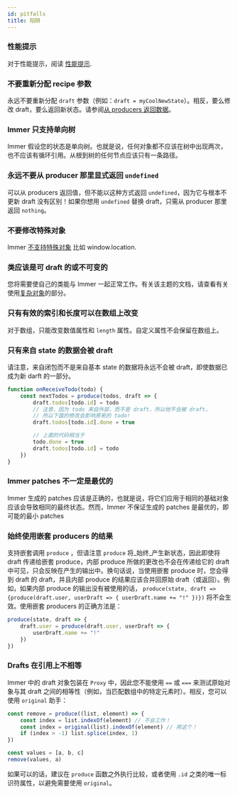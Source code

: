 ```yaml
---
id: pitfalls
title: 陷阱
---
```


<center>
<div data-ea-publisher="immerjs" data-ea-type="image" class="horizontal bordered"></div>
</center>

### 性能提示

对于性能提示，阅读 [性能提示](./performance.mdx#performance-tips).

### 不要重新分配 recipe 参数

永远不要重新分配 `draft` 参数（例如：`draft = myCoolNewState`）。相反，要么修改 draft，要么返回新状态。请参阅[从 producers 返回数据](./return.mdx)。

### Immer 只支持单向树

Immer 假设您的状态是单向树。也就是说，任何对象都不应该在树中出现两次，也不应该有循环引用。从根到树的任何节点应该只有一条路径。

### 永远不要从 producer 那里显式返回 `undefined`

可以从 producers 返回值，但不能以这种方式返回 `undefined`，因为它与根本不更新 draft 没有区别！如果你想用 `undefined` 替换 draft，只需从 producer 那里返回 `nothing`。

### 不要修改特殊对象

Immer [不支持特殊对象](https://github.com/immerjs/immer/issues/504) 比如 window.location.

### 类应该是可 draft 的或不可变的

您将需要使自己的类能与 Immer 一起正常工作。有关该主题的文档，请查看有关使用[复杂对象](./complex-objects.md)的部分。

### 只有有效的索引和长度可以在数组上改变

对于数组，只能改变数值属性和 `length` 属性。自定义属性不会保留在数组上。

### 只有来自 state 的数据会被 draft

请注意，来自闭包而不是来自基本 state 的数据将永远不会被 draft，即使数据已成为新 darft 的一部分。

```javascript
function onReceiveTodo(todo) {
	const nextTodos = produce(todos, draft => {
		draft.todos[todo.id] = todo
		// 注意，因为 todo 来自外部，而不是 draft，所以他不会被 draft，
		// 所以下面的修改会影响原来的 todo!
		draft.todos[todo.id].done = true

		// 上面的代码相当于
		todo.done = true
		draft.todos[todo.id] = todo
	})
}
```

### Immer patches 不一定是最优的

Immer 生成的 patches 应该是正确的，也就是说，将它们应用于相同的基础对象应该会导致相同的最终状态。然而，Immer 不保证生成的 patches 是最优的，即可能的最小 patches
### 始终使用嵌套 producers 的结果

支持嵌套调用 `produce` ，但请注意 `produce` 将_始终_产生新状态，因此即使将 draft 传递给嵌套 produce，内部 produce 所做的更改也不会在传递给它的 draft 中可见，只会反映在产生的输出中。换句话说，当使用嵌套 produce 时，您会得到 draft 的 draft，并且内部 produce 的结果应该合并回原始 draft（或返回）。例如，如果内部 produce 的输出没有被使用的话， `produce(state, draft => {produce(draft.user, userDraft => { userDraft.name += "!" })})` 将不会生效。使用嵌套 producers 的正确方法是：


```javascript
produce(state, draft => {
	draft.user = produce(draft.user, userDraft => {
		userDraft.name += "!"
	})
})
```

### Drafts 在引用上不相等

Immer 中的 draft 对象包装在 `Proxy` 中，因此您不能使用 `==` 或 `===` 来测试原始对象与其 draft 之间的相等性（例如，当匹配数组中的特定元素时）。相反，您可以使用 `original` 助手：


```javascript
const remove = produce((list, element) => {
	const index = list.indexOf(element) // 不会工作！
	const index = original(list).indexOf(element) // 用这个！
	if (index > -1) list.splice(index, 1)
})

const values = [a, b, c]
remove(values, a)
```

如果可以的话，建议在 `produce` 函数之外执行比较，或者使用 `.id` 之类的唯一标识符属性，以避免需要使用 `original`。

